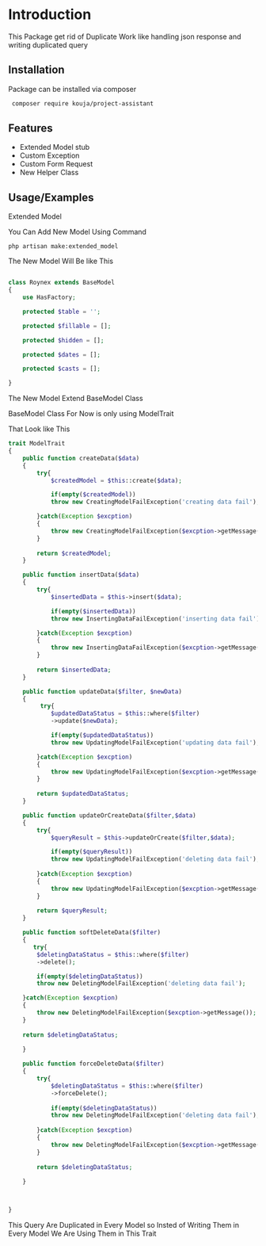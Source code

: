 
# Introduction

This Package get rid of Duplicate Work like handling json response and writing duplicated query





## Installation 

Package can be installed via composer

```bash 
 composer require kouja/project-assistant
```
    
## Features

- Extended Model stub
- Custom Exception
- Custom Form Request
- New Helper Class

  
## Usage/Examples

Extended Model

You Can Add New Model Using Command

```
php artisan make:extended_model

```
The New Model Will Be like This

```php

class Roynex extends BaseModel
{
    use HasFactory;

    protected $table = '';

    protected $fillable = [];

    protected $hidden = [];

    protected $dates = [];

    protected $casts = [];

}

```

The New Model Extend BaseModel Class

BaseModel Class For Now is only using ModelTrait

That Look like This

```php
trait ModelTrait
{
    public function createData($data)
    {
        try{
            $createdModel = $this::create($data);

            if(empty($createdModel))
            throw new CreatingModelFailException('creating data fail');

        }catch(Exception $excption)
        {
            throw new CreatingModelFailException($excption->getMessage());
        }
       
        return $createdModel;
    }

    public function insertData($data)
    {
        try{
            $insertedData = $this->insert($data);

            if(empty($insertedData))
            throw new InsertingDataFailException('inserting data fail');

        }catch(Exception $excption)
        {
            throw new InsertingDataFailException($excption->getMessage());
        }
       
        return $insertedData;
    }

    public function updateData($filter, $newData)
    {
         try{
            $updatedDataStatus = $this::where($filter)
            ->update($newData);

            if(empty($updatedDataStatus))
            throw new UpdatingModelFailException('updating data fail');

        }catch(Exception $excption)
        {
            throw new UpdatingModelFailException($excption->getMessage());
        }
       
        return $updatedDataStatus;
    }

    public function updateOrCreateData($filter,$data)
    {
        try{
            $queryResult = $this->updateOrCreate($filter,$data);

            if(empty($queryResult))
            throw new UpdatingModelFailException('deleting data fail');
    
        }catch(Exception $excption)
        {
            throw new UpdatingModelFailException($excption->getMessage());
        }
       
        return $queryResult;
    }

    public function softDeleteData($filter)
    {
       try{
        $deletingDataStatus = $this::where($filter)
        ->delete();

        if(empty($deletingDataStatus))
        throw new DeletingModelFailException('deleting data fail');

    }catch(Exception $excption)
    {
        throw new DeletingModelFailException($excption->getMessage());
    }
   
    return $deletingDataStatus;
        
    }

    public function forceDeleteData($filter)
    {
        try{
            $deletingDataStatus = $this::where($filter)
            ->forceDelete();
    
            if(empty($deletingDataStatus))
            throw new DeletingModelFailException('deleting data fail');
    
        }catch(Exception $excption)
        {
            throw new DeletingModelFailException($excption->getMessage());
        }
       
        return $deletingDataStatus;
        
    }



}
```

This Query Are Duplicated in Every Model so Insted of Writing Them
in Every Model We Are Using Them in This Trait



  